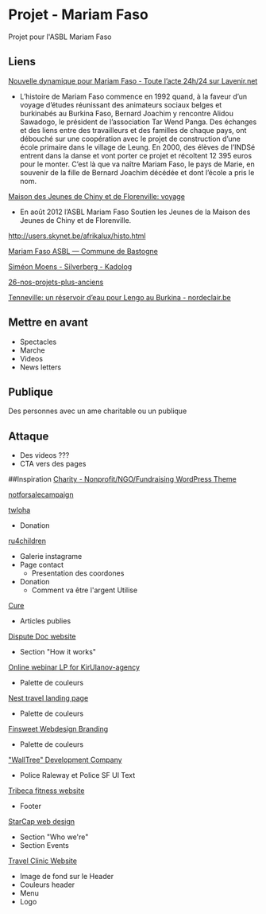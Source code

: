 # Projet - Mariam Faso
Projet pour l'ASBL Mariam Faso

## Liens
[Nouvelle dynamique pour Mariam Faso - Toute l’acte 24h/24 sur Lavenir.net](http://www.lavenir.net/cnt/301142)

* L’histoire de Mariam Faso commence en 1992 quand, à la faveur d’un voyage d’études réunissant des animateurs sociaux belges et burkinabés au Burkina Faso, Bernard Joachim y rencontre Alidou Sawadogo, le président de l’association Tar Wend Panga. Des échanges et des liens entre des travailleurs et des familles de chaque pays, ont débouché sur une coopération avec le projet de construction d’une école primaire dans le village de Leung. En 2000, des élèves de l’INDSé entrent dans la danse et vont porter ce projet et récoltent 12 395 euros pour le monter. C’est là que va naître Mariam Faso, le pays de Marie, en souvenir de la fille de Bernard Joachim décédée et dont l’école a pris le nom.

[Maison des Jeunes de Chiny et de Florenville: voyage](http://mjcf.be/projets/voyage)

* En août 2012 l’ASBL Mariam Faso  Soutien les Jeunes de la Maison des Jeunes de Chiny et de Florenville.

http://users.skynet.be/afrikalux/histo.html

[Mariam Faso ASBL — Commune de Bastogne](http://www.bastogne.be/loisirs/bottin-des-associations/m/copy_of_mariam-faso-asbl)

[Siméon Moens - Silverberg - Kadolog](https://www.kadolog.com/fr/list/simeon-moens-silverberg)

[26-nos-projets-plus-anciens](http://www.esfbelgique.org/new/nos-projets/projets-passes/26-nos-projets-plus-anciens)

[Tenneville: un réservoir d’eau pour Lengo au Burkina - nordeclair.be](http://mobile.nordeclair.be/1547900/article/2016-04-12/tenneville-un-reservoir-d-eau-pour-lengo-au-burkina)

## Mettre en avant
* Spectacles
* Marche
* Videos
* News letters

## Publique
Des personnes avec un ame charitable ou un publique 

## Attaque
* Des videos ???
* CTA vers des pages

##Inspiration
[ Charity - Nonprofit/NGO/Fundraising WordPress Theme ](https://dribbble.com/shots/1769288-Charity-Nonprofit-NGO-Fundraising-WordPress-Theme)

[notforsalecampaign](https://www.notforsalecampaign.org/romania/)

[ twloha ](https://twloha.com/donate/)

* Donation

[ ru4children ](http://www.ru4children.org/#get-involved)

* Galerie instagrame
* Page contact
	* Presentation des coordones
* Donation
	* Comment va être l'argent Utilise
	
[ Cure ](https://cure.org/2017/03/cure-in-the-news-week-of-march-19-2017/)

* Articles publies

[ Dispute Doc website ](https://www.behance.net/gallery/51161107/Dispute-Doc-website)

* Section "How it works"

[ Online webinar LP for KirUlanov-agency ](https://www.behance.net/gallery/26356759/Online-webinar-LP-for-KirUlanov-agency)

* Palette de couleurs

[ Nest travel landing page](https://www.behance.net/gallery/44814783/Nest-travel-landing-page)

* Palette de couleurs

[ Finsweet Webdesign Branding ](https://www.behance.net/gallery/50498401/Finsweet-Webdesign-Branding)

* Palette de couleurs

[ "WallTree" Development Company ](https://www.behance.net/gallery/49554811/WallTree-Development-Company)

* Police Raleway et Police SF UI Text

[ Tribeca fitness website ](https://www.behance.net/gallery/50767285/Tribeca-fitness-website)

* Footer

[ StarCap web design ]( https://www.behance.net/gallery/48070783/StarCap-web-design)	

* Section "Who we're"
* Section Events

[ Travel Clinic Website ](https://www.behance.net/gallery/43350503/Travel-Clinic-Website)

* Image de fond sur le Header
* Couleurs header
* Menu
* Logo



	
	


  

